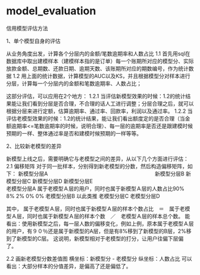 # model_evaluation
信用模型评估方法

1、单个模型自身的评估

从业务角度出发，计算各个分层内的金额/笔数逾期率和人数占比
1.1 首先用sql在数据库中取出建模样本（建模样本指的是订单）每一个账期所对应的模型分、实际放款金额、总期数、还款日期、逾期天数、该账期所对应的期数编号，作为统计数据
1.2 用上面的统计数据，计算模型的AUC以及KS，并且根据模型分对样本进行分层，计算每一个分层内的金额和笔数逾期率、人数占比；

这部分评估，可以应用在2个地方：
1.2.1 当评估新模型效果的时候：1.2的统计结果能让我们看到分层是否合理，不合理的话人工进行调整；分层合理之后，就可以根据分层来进行定额，估算逾期率、通过率、回款率，利润以及通过率。
1.2.2 当评估老模型效果的时候：1.2的统计结果，能让我们看出额度定的是否合理（当金额逾期率<=笔数逾期率的时候，说明合理）、每一层的逾期率是否还是跟建模时候预期的一样、整体通过率是否和建模时候预期的一样等等。

2、比较新老模型的差异

新模型上线之后，需要明确它与老模型之间的差异，从以下几个方面进行评估：
2.1 偏移矩阵
对于同一批样本，分别得到新老模型的分数，然后构造偏移矩阵，如下：
            新模型分层A  　　　　　　　　　　　　　　　　　　　　    新模型分层B  新模型分层C  新模型分层D 新模型分层E                   
老模型分层A  属于老模型Ａ层的用户，同时也属于新模型Ａ层的人数占比90%　   8%           2%           0%       0%
老模型分层B  以此类推
老模型分层C
老模型分层D

其中， 属于老模型Ａ层，同时也属于新模型Ａ层的样本个数占比　＝　属于老模型Ａ层，同时也属于新模型Ａ层的样本个数　／　老模型Ａ层的样本总个数。
能看出：使用新模型之后，每一层人数的偏移变化，例如上例，原本属于老模型Ａ层的用户，有９０％还是属于新模型的A层，但是有8%移到了新模型的B层，2%移到了新模型的C层。
这说明，新模型相对于老模型的打分，让用户往偏下层偏了。

2.2 画新老模型分数差值图
横坐标：新模型分 - 老模型分
纵坐标：人数占比
可以看出：大部分样本的分值差异，是偏高了还是偏低了。
